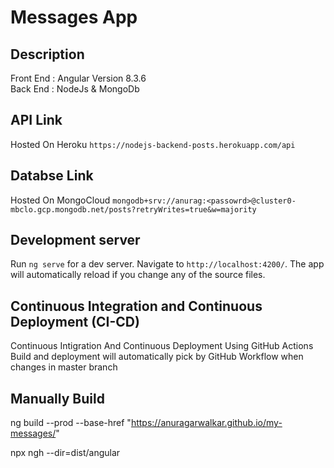 # Messages App

## Description
Front End : Angular Version 8.3.6 <br>
Back End : NodeJs & MongoDb

## API Link

Hosted On Heroku `https://nodejs-backend-posts.herokuapp.com/api`

## Databse Link

Hosted On MongoCloud `mongodb+srv://anurag:<passowrd>@cluster0-mbclo.gcp.mongodb.net/posts?retryWrites=true&w=majority`


## Development server

Run `ng serve` for a dev server. Navigate to `http://localhost:4200/`. The app will automatically reload if you change any of the source files.

## Continuous Integration and Continuous Deployment (CI-CD) 

Continuous Intigration And Continuous Deployment Using GitHub Actions
Build and deployment will automatically pick by GitHub Workflow when changes in master branch

## Manually Build
ng build --prod --base-href "https://anuragarwalkar.github.io/my-messages/"

npx ngh --dir=dist/angular
